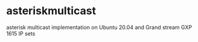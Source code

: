 # asteriskmulticast
asterisk multicast implementation on Ubuntu 20.04 and Grand stream GXP 1615 IP sets

